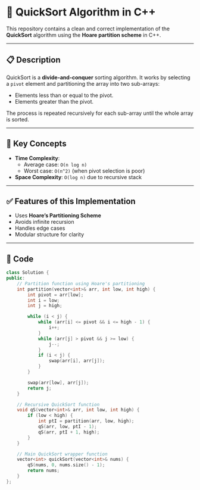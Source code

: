 # 🧠 QuickSort Algorithm in C++

This repository contains a clean and correct implementation of the **QuickSort** algorithm using the **Hoare partition scheme** in C++.

---

## 📋 Description

QuickSort is a **divide-and-conquer** sorting algorithm. It works by selecting a `pivot` element and partitioning the array into two sub-arrays:
- Elements less than or equal to the pivot.
- Elements greater than the pivot.

The process is repeated recursively for each sub-array until the whole array is sorted.

---

## 🧩 Key Concepts

- **Time Complexity**:
  - Average case: `O(n log n)`
  - Worst case: `O(n^2)` (when pivot selection is poor)
- **Space Complexity**: `O(log n)` due to recursive stack

---

## ✅ Features of this Implementation

- Uses **Hoare’s Partitioning Scheme**
- Avoids infinite recursion
- Handles edge cases
- Modular structure for clarity

---

## 📌 Code

```cpp
class Solution {
public:
    // Partition function using Hoare's partitioning
    int partition(vector<int>& arr, int low, int high) {
        int pivot = arr[low];
        int i = low;
        int j = high;

        while (i < j) {
            while (arr[i] <= pivot && i <= high - 1) {
                i++;
            }
            while (arr[j] > pivot && j >= low) {
                j--;
            }
            if (i < j) {
                swap(arr[i], arr[j]);
            }
        }

        swap(arr[low], arr[j]);
        return j;
    }

    // Recursive QuickSort function
    void qS(vector<int>& arr, int low, int high) {
        if (low < high) {
            int ptI = partition(arr, low, high);
            qS(arr, low, ptI - 1);
            qS(arr, ptI + 1, high);
        }
    }

    // Main QuickSort wrapper function
    vector<int> quickSort(vector<int>& nums) {
        qS(nums, 0, nums.size() - 1);
        return nums;
    }
};
